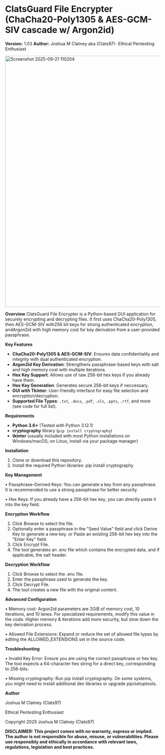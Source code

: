 # ClatsGuard File Encrypter (ChaCha20-Poly1305 & AES-GCM-SIV cascade w/ Argon2id)

**Version:** 1.03
**Author:** Joshua M Clatney aka (Clats97)- Ethical Pentesting Enthusiast 

<img width="968" height="816" alt="Screenshot 2025-09-21 110204" src="https://github.com/user-attachments/assets/d4486312-bbc4-40bf-b23c-d411845fd7d5" />

**Overview**
ClatsGuard File Encrypter is a Python-based GUI application for securely encrypting and decrypting files. It first uses ChaCha20-Poly1305, then AES-GCM-SIV with256 bit keys for strong authenticated encryption, andArgon2id with high memory cost for key derivation from a user-provided passphrase.

**Key Features**

- **ChaCha20-Poly1305 & AES-GCM-SIV**: Ensures data confidentiality and integrity with dual authenticated encryption.
- **Argon2id Key Derivation**: Strengthens passphrase-based keys with salt and high memory cost with multiple iterations.
- **Hex Key Support**: Allows use of raw 256-bit hex keys if you already have them.
- **Hex Key Generation**: Generates secure 256-bit keys if neccessary.
- **GUI with Tkinter**: User-friendly interface for easy file selection and encryption/decryption.
- **Supported File Types**: `.txt`, `.docx`, `.pdf`, `.xls`, `.pptx`, `.rtf`, and more (see code for full list).

**Requirements**

- **Python 3.6+** (Tested with Python 3.12.1)
- **cryptography** library (`pip install cryptography`)
- **tkinter** (usually included with most Python installations on Windows/macOS; on Linux, install via your package manager)

**Installation**

1. Clone or download this repository.
2. Install the required Python libraries:
   pip install cryptography

**Key Management**

•	Passphrase-Derived Keys: You can generate a key from any passphrase. It is recommended to use a strong passphrase for better security.

•	Hex Keys: If you already have a 256-bit hex key, you can directly paste it into the key field.

**Encryption Workflow**

1.	Click Browse to select the file.
2.	Optionally enter a passphrase in the "Seed Value" field and click Derive Key to generate a new key.
or
Paste an existing 256-bit hex key into the "Enter Key" field.
3.	Click Encrypt File.
4.	The tool generates an .enc file which contains the encrypted data, and if applicable, the salt header.

**Decryption Workflow**

1.	Click Browse to select the .enc file.
2.	Enter the passphrase used to generate the key.
3.	Click Decrypt File.
4.	The tool creates a new file with the original content.

**Advanced Configuration**

•	Memory cost: Argon2id parameters are 2GiB of memory cost, 10 iterations, and 10 lanes. For specialized requirements, modify this value in the code. Higher memory & iterations add more security, but slow down the key derivation process.

•	Allowed File Extensions: Expand or reduce the set of allowed file types by editing the ALLOWED_EXTENSIONS set in the source code.

**Troubleshooting**

•	Invalid Key Error: Ensure you are using the correct passphrase or hex key. The tool expects a 64-character hex string for a direct key, corresponding to 256-bits.

•	Missing cryptography: Run pip install cryptography. On some systems, you might need to install additional dev libraries or upgrade pip/setuptools.

**Author**

Joshua M Clatney (Clats97)

Ethical Pentesting Enthusiast

Copyright 2025 Joshua M Clatney (Clats97)

**DISCLAIMER: This project comes with no warranty, express or implied. The author is not responsible for abuse, misuse, or vulnerabilities. Please use responsibly and ethically in accordance with relevant laws, regulations, legislation and best practices.**

